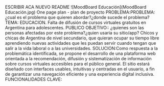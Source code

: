 ESCRIBIR ACA NUEVO README
![MoodBoard Educación](MoodBoard Educación.jpg)
One page plan - plan de proyecto
PROBLEMA:PROBLEMA: ¿cual es el problema que quieren abordar?¿donde sucede el problema? TEMA: EDUCACION. Falta de difusión de cursos virtuales gratuitos en Argentina para adolescentes.
PUBLICO OBJETIVO:: ¿quienes son las personas afectadas por este problema?¿quien usaria su sitio/app? Chicos y chicas de Argentina de nivel secundario, que quieran ocupar su tiempo libre aprendiendo nuevas actividades que les puedan servir cuando tengan que salir a la vida laboral o a las universidades.
SOLUCION:Como respuesta a la problemática identificada, se propone el desarrollo de una plataforma web orientada a la recomendación, difusión y sistematización de información sobre cursos virtuales accesibles para el público general. El sitio estará diseñado con interfaces usables, intuitivas y centradas en el usuario, a fin de garantizar una navegación eficiente y una experiencia digital inclusiva.
FUNCIONALIDADES CLAVE: